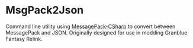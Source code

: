 # MsgPack2Json
Command line utility using [MessagePack-CSharp](https://github.com/MessagePack-CSharp/MessagePack-CSharp) to convert between MessagePack and JSON. Originally designed for use in modding Granblue Fantasy Relink.
